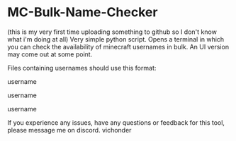 # MC-Bulk-Name-Checker
(this is my very first time uploading something to github so I don't know what i'm doing at all)
Very simple python script. Opens a terminal in which you can check the availability of minecraft usernames in bulk. An UI version may come out at some point.


Files containing usernames should use this format:

username

username

username


If you experience any issues, have any questions or feedback for this tool, please message me on discord.
                                                                                                 vichonder
